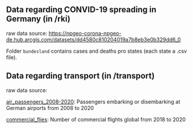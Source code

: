 ## Data regarding CONVID-19 spreading in Germany (in /rki)
raw data source: https://npgeo-corona-npgeo-de.hub.arcgis.com/datasets/dd4580c810204019a7b8eb3e0b329dd6_0


Folder `bundesland` contains cases and deaths pro states (each state a .csv file). 

## Data regarding transport (in /transport)
raw data source:

[air_passengers_2008-2020](https://www.destatis.de/EN/Themes/Cross-Section/Corona/Economy/context-economy.html;jsessionid=E61B6B56E8A883574584C8C7BE72A2EB.internet8742?nn=396932#airtransport): Passengers embarking or disembarking at German airports from 2008 to 2020

[commercial_flies](https://www.flightradar24.com/data/statistics): Number of commercial flights global from 2018 to 2020

